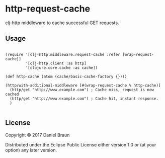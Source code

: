 # http-request-cache

clj-http middleware to cache successful GET requests.

## Usage

```

(require '[clj-http.middleware.request-cache :refer [wrap-request-cache]]                                                                                     
         '[clj-http.client :as http]                                                                                                                          
         '[clojure.core.cache :as cache])

(def http-cache (atom (cache/basic-cache-factory {})))

(http/with-additional-middleware [#(wrap-request-cache % http-cache)]
  (http/get "http://www.example.com") ; Cache miss, request is now cached
  (http/get "http://www.example.com") ; Cache hit, instant response.
  )


```

## License

Copyright © 2017 Daniel Braun

Distributed under the Eclipse Public License either version 1.0 or (at
your option) any later version.
